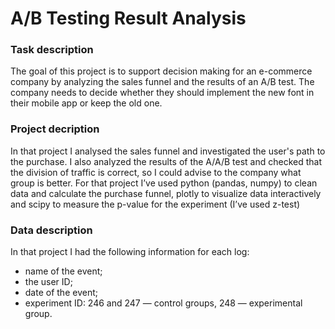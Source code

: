 # A/B Testing Result Analysis

### Task description

The goal of this project is to support decision making for an e-commerce company by analyzing the sales funnel and the results of an A/B test. The company needs to decide whether they should implement the new font in their mobile app or keep the old one.

### Project decription

In that project I analysed the sales funnel and investigated the user's path to the purchase. I also analyzed the results of the A/A/B test and checked that the division of traffic is correct, so I could advise to the company what group is better. For that project I’ve used python (pandas, numpy) to clean data and calculate the purchase funnel, plotly to visualize data interactively and scipy to measure the p-value for the experiment (I’ve used z-test)

### Data description

In that project I had the following information for each log:
- name of the event;
- the user ID;
- date of the event;
- experiment ID: 246 and 247 — control groups, 248 — experimental group.